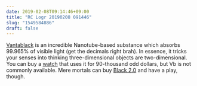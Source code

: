 ```yaml
---
date: 2019-02-08T09:14:46+09:00
title: "RC Logr 20190208 091446"
slug: "1549584886"
draft: false
---
```


[Vantablack](https://www.surreynanosystems.com/vantablack/science-of-vantablack) is an incredible Nanotube-based substance which absorbs 99.965% of visible light (get the decimals right brah). In essence, it tricks your senses into thinking three-dimensional objects are two-dimensional. You can buy a [watch](http://www.mctwatches.com/collection/S110%20EVO%20Vantablack) that uses it for 90-thousand odd dollars, but Vb is not commonly available. Mere mortals can buy [Black 2.0](http://stuartsemple.com/project/black-v1-0-beta-worlds-mattest-flattest-black-art-material/) and have a play, though.
